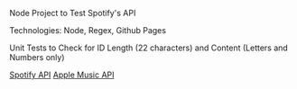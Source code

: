 Node Project to Test Spotify's API

Technologies: Node, Regex, Github Pages

Unit Tests to Check for ID Length (22 characters) and Content (Letters and Numbers only)

[Spotify API](https://rapidapi.com/Glavier/api/spotify23/)
[Apple Music API](https://developer.apple.com/documentation/applemusicapi/)
